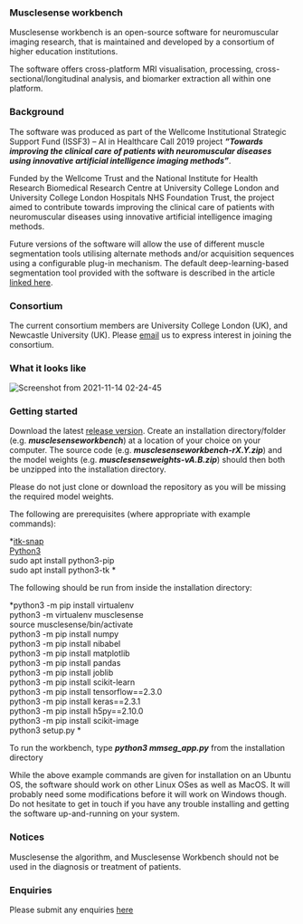 ### Musclesense workbench

Musclesense workbench is an open-source software for neuromuscular imaging research, that is maintained and developed by a consortium of higher education institutions. 

The software offers cross-platform MRI visualisation, processing, cross-sectional/longitudinal analysis, and biomarker extraction all within one platform. 

### Background

The software was produced as part of the Wellcome Institutional Strategic Support Fund (ISSF3) – AI in Healthcare Call 2019 project ***“Towards improving the clinical care of patients with neuromuscular diseases using innovative artificial intelligence imaging methods”***. 

Funded by the Wellcome Trust and the National Institute for Health Research Biomedical Research Centre at University College London and University College London Hospitals NHS Foundation Trust, the project aimed to contribute towards improving the clinical care of patients with neuromuscular diseases using innovative artificial intelligence imaging methods.

Future versions of the software will allow the use of different muscle segmentation tools utilising alternate methods and/or acquisition sequences using a configurable plug-in mechanism. The default deep-learning-based segmentation tool provided with the software is described in the article [linked here](https://pubmed.ncbi.nlm.nih.gov/32892313/).

### Consortium
The current consortium members are University College London (UK), and Newcastle University (UK). Please [email](mailto:b.kanber@ucl.ac.uk) us to express interest in joining the consortium.

### What it looks like

![Screenshot from 2021-11-14 02-24-45](https://user-images.githubusercontent.com/12815964/141664991-b521a9a8-9287-4387-b9df-0d4917fe024a.png)

### Getting started

Download the latest [release version](https://github.com/bariskanber/musclesenseworkbench/releases). Create an installation directory/folder (e.g. ***musclesenseworkbench***) at a location of your choice on your computer. The source code (e.g. ***musclesenseworkbench-rX.Y.zip***) and the model weights (e.g. ***musclesenseweights-vA.B.zip***) should then both be unzipped into the installation directory. 

Please do not just clone or download the repository as you will be missing the required model weights.

The following are prerequisites (where appropriate with example commands):   

*[itk-snap](http://www.itksnap.org)  
[Python3](https://www.python.org/downloads/)  
sudo apt install python3-pip  
sudo apt install python3-tk  *

The following should be run from inside the installation directory:  

*python3 -m pip install virtualenv  
python3 -m virtualenv musclesense    
source musclesense/bin/activate    
python3 -m pip install numpy  
python3 -m pip install nibabel  
python3 -m pip install matplotlib  
python3 -m pip install pandas  
python3 -m pip install joblib  
python3 -m pip install scikit-learn  
python3 -m pip install tensorflow==2.3.0  
python3 -m pip install keras==2.3.1  
python3 -m pip install h5py==2.10.0  
python3 -m pip install scikit-image  
python3 setup.py  *  

To run the workbench, type ***python3 mmseg_app.py*** from the installation directory

While the above example commands are given for installation on an Ubuntu OS, the software should work on other Linux OSes as well as MacOS. It will probably need some modifications before it will work on Windows though. Do not hesitate to get in touch if you have any trouble installing and getting the software up-and-running on your system.

### Notices
Musclesense the algorithm, and Musclesense Workbench should not be used in the diagnosis or treatment of patients.

### Enquiries
Please submit any enquiries [here](mailto:b.kanber@ucl.ac.uk)
